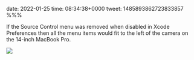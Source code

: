 date: 2022-01-25
time: 08:34:38+0000
tweet: 1485893862723833857
%%%

If the Source Control menu was removed when disabled in Xcode Preferences then all the menu items would fit to the left of the camera on the 14-inch MacBook Pro.

![](FJ70kqNXIAA-URg.jpg)
